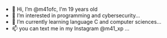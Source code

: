 - 👋 Hi, I’m @m41ofc, I'm 19 years old
- 👀 I’m interested in programming and cybersecurity...
- 🌱 I’m currently learning language C and computer sciences...
- 📫 you can text me in my Instagram @m41_xp ...

<!---
m41ofc/m41ofc is a ✨ special ✨ repository because its `README.md` (this file) appears on your GitHub profile.
You can click the Preview link to take a look at your changes.
--->
